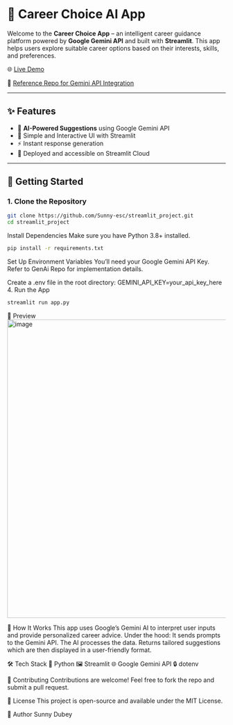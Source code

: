 # 🎯 Career Choice AI App

Welcome to the **Career Choice App** – an intelligent career guidance platform powered by **Google Gemini API** and built with **Streamlit**. This app helps users explore suitable career options based on their interests, skills, and preferences.

🌐 [Live Demo](https://s19ctrl.streamlit.app/)

📂 [Reference Repo for Gemini API Integration](https://github.com/Sunny-esc/GenAi.git)

---

## ✨ Features

- 🔮 **AI-Powered Suggestions** using Google Gemini API
- 🎨 Simple and Interactive UI with Streamlit
- ⚡ Instant response generation
- 🔗 Deployed and accessible on Streamlit Cloud

---

## 🚀 Getting Started

### 1. Clone the Repository
```bash
git clone https://github.com/Sunny-esc/streamlit_project.git
cd streamlit_project
```
Install Dependencies
Make sure you have Python 3.8+ installed.
```bash
pip install -r requirements.txt
```

Set Up Environment Variables
You’ll need your Google Gemini API Key. Refer to GenAi Repo for implementation details.

Create a .env file in the root directory:
GEMINI_API_KEY=your_api_key_here
4. Run the App
```bash
streamlit run app.py
```
📸 Preview
<img width="1359" height="687" alt="image" src="https://github.com/user-attachments/assets/56f8926e-8e2e-4bde-85aa-40017303c9c7" />

🧠 How It Works
This app uses Google’s Gemini AI to interpret user inputs and provide personalized career advice. Under the hood:
It sends prompts to the Gemini API.
The AI processes the data.
Returns tailored suggestions which are then displayed in a user-friendly format.

🛠 Tech Stack
🐍 Python
🖼️ Streamlit
🌐 Google Gemini API
🔒 dotenv

🤝 Contributing
Contributions are welcome! Feel free to fork the repo and submit a pull request.

📃 License
This project is open-source and available under the MIT License.

👤 Author
Sunny Dubey
